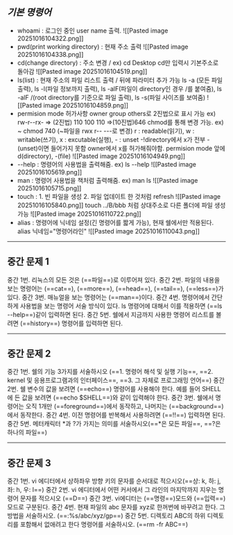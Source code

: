 *기본 명령어*
---
- whoami : 로그인 중인 user name 출력.
 ![[Pasted image 20251016104322.png]]
- pwd(print working directory) : 현재 주소 출력
![[Pasted image 20251016104338.png]]
- cd(change directory) : 주소 변경 / ex) cd Desktop
cd만 입력시 기본주소로 돌아감
![[Pasted image 20251016104519.png]]
- ls(list) : 현재 주소의 파일 리스트 출력 / 뒤에 파라미터 추가 가능
ls -a (모든 파일 출력), ls -l(파일 정보까지 출력), ls -alF(파일이 directory인 경우 /를 붙여줌), ls -alF /(root directory를 기준으로 파일 출력), ls -s(파일 사이즈를 보여줌)
![[Pasted image 20251016104859.png]]
- permision mode 허가사항
owner group others로 2진법으로 표시 가능 ex) rw-r--rx- =>
(2진법) 110 100 110 =>(10진법)646 
chmod를 통해 변경 가능. ex) ~ chmod 740 (~파일을 rwx r-- ---로 변경)
r : readable(읽기), w : writable(쓰기), x : excutable(실행), - : unset
	-!directory에서 x가 전부 -(unset)이면 들어가지 못함 owner에서 x를 허가해줘야함.
permision mode 앞에 d(directory), -(file)
![[Pasted image 20251016104949.png]]
- --help : 명령어의 사용법을 출력해줌. ex) ls --help
![[Pasted image 20251016105619.png]]
- man : 명령어 사용법을 책처럼 출력해줌. ex) man ls 
![[Pasted image 20251016105715.png]]
- touch : 1. 빈 파일을 생성 2. 파일 업데이트 한 것처럼 refresh
![[Pasted image 20251016105840.png]]
touch ../B/bbb 처럼 상대주소로 다른 폴더에 파일 생성 가능
![[Pasted image 20251016110722.png]]
- alias : 명령어에 닉네임 설정(긴 명령어를 짧게 가능), 현재 쉘에서만 적용된다.
alias 닉네임="명령어라인"
![[Pasted image 20251016110043.png]]
---
중간 문제 1
---
중간 1번. 리눅스의 모든 것은 (==파일==)로 이루어져 있다.
중간 2번. 파일의 내용을 보는 명령어는 (==cat==), (==more==), (==head==), (==tail==), (==less==)가 있다.
중간 3번. 매뉴얼을 보는 명령어는 (==man==)이다.
중간 4번. 명령어에서 간단하게 사용법을 보는 명령어 서술 방식이 있다. ls 명령어에 대해서 이를 적용하면 (==ls --help==)같이 입력하면 된다.
중간 5번. 쉘에서 지금까지 사용한 명령어 리스트를 볼려면 (==history==) 명령어를 입력하면 된다.

---
중간 문제 2 
---
중간 1번. 쉘의 기능 3가지를 서술하시오 (==1. 명령어 해석 및 실행 기능==, 
==2. kernel 및 응용프로그램과의 인터페이스==, 
==3. 그 자체로 프로그래밍 언어==)
중간 2번. 쉘 변수의 값을 보려면 (==echo==) 명령어를 사용해야 한다. 예를 들어 SHELL에 든 값을 보려면 (==echo $SHELL==)와 같이 입력해야 한다.
중간 3번. 쉘에서 명령어는 오직 1개만 (==foreground==)에서 동작하고, 나머지는 (==background==)에서 동작한다.
중간 4번. 이전 명령어를 반복해서 사용하려면 (==!!==) 입력하면 된다.
중간 5번. 메터캐릭터 *과 ?가 가지는 의미를 서술하시오(==*은 모든 파일==, ==?은 하나의 파일==)

---
중간 문제 3
---
중간 1번. vi 에디터에서 상하좌우 방향 키의 문자를 순서대로 적으시오(==상: k, 하: j, 좌: h, 우: l==)
중간 2번. vi 에디터에서 어떤 커서에서 그 라인의 마지막까지 지우는 명령어 문자를 적으시오
(==D==)
중간 3번. vi에디터는 (==명령==)모드와 (==입력==)모드로 구분된다.
중간 4번. 현재 파일의 abc 문자를 xyz로 한꺼번에 바꾸려고 한다. 그 방법을 서술하시오.
(==:%s/abc/xyz/gp==) 
중간 5번. 디렉토리 ABC의 하위 디렉토리를 포함해서 없애려고 한다 명령어를 서술하시오.
(==rm -fr ABC==)
